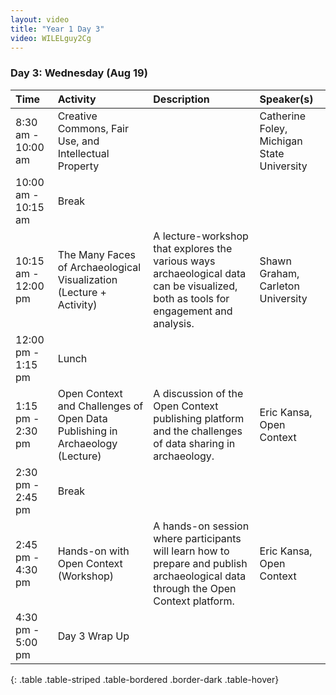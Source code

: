 ```yaml
---
layout: video
title: "Year 1 Day 3"
video: WILELguy2Cg
---
```


### **Day 3: Wednesday (Aug 19)**

| Time | Activity | Description | Speaker(s) |
| :--- | :--- | :--- | :--- |
| 8:30 am - 10:00 am | Creative Commons, Fair Use, and Intellectual Property | | Catherine Foley, Michigan State University |
| 10:00 am - 10:15 am | Break | | |
| 10:15 am - 12:00 pm | The Many Faces of Archaeological Visualization (Lecture + Activity) | A lecture-workshop that explores the various ways archaeological data can be visualized, both as tools for engagement and analysis. | Shawn Graham, Carleton University |
| 12:00 pm - 1:15 pm | Lunch | | |
| 1:15 pm - 2:30 pm | Open Context and Challenges of Open Data Publishing in Archaeology (Lecture) | A discussion of the Open Context publishing platform and the challenges of data sharing in archaeology. | Eric Kansa, Open Context |
| 2:30 pm - 2:45 pm | Break | | |
| 2:45 pm - 4:30 pm | Hands-on with Open Context (Workshop) | A hands-on session where participants will learn how to prepare and publish archaeological data through the Open Context platform. | Eric Kansa, Open Context |
| 4:30 pm - 5:00 pm | Day 3 Wrap Up | | |
{: .table .table-striped .table-bordered .border-dark .table-hover}